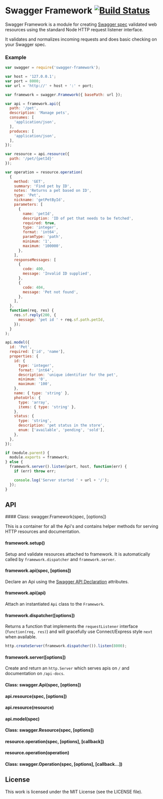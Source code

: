 # Swagger Framework [![Build Status](https://travis-ci.org/silas/swagger-framework.png?branch=master)](https://travis-ci.org/silas/swagger-framework)

Swagger Framework is a module for creating [Swagger spec][spec] validated web
resources using the standard Node HTTP request listener interface.

It validates and normalizes incoming requests and does basic checking on your
Swagger spec.

### Example

``` javascript
var swagger = require('swagger-framework');

var host = '127.0.0.1';
var port = 8000;
var url = 'http://' + host + ':' + port;

var framework = swagger.Framework({ basePath: url });

var api = framework.api({
  path: '/pet',
  description: 'Manage pets',
  consumes: [
    'application/json',
  ],
  produces: [
    'application/json',
  ],
});

var resource = api.resource({
  path: '/pet/{petId}'
});

var operation = resource.operation(
  {
    method: 'GET',
    summary: 'Find pet by ID',
    notes: 'Returns a pet based on ID',
    type: 'Pet',
    nickname: 'getPetById',
    parameters: [
      {
        name: 'petId',
        description: 'ID of pet that needs to be fetched',
        required: true,
        type: 'integer',
        format: 'int64',
        paramType: 'path',
        minimum: '1',
        maximum: '100000',
      },
    ],
    responseMessages: [
      {
        code: 400,
        message: 'Invalid ID supplied',
      },
      {
        code: 404,
        message: 'Pet not found',
      },
    ],
  },
  function(req, res) {
    res.sf.reply(200, {
      message: 'pet id ' + req.sf.path.petId,
    });
  }
);

api.model({
  id: 'Pet',
  required: ['id', 'name'],
  properties: {
    id: {
      type: 'integer',
      format: 'int64',
      description: 'unique identifier for the pet',
      minimum: '0',
      maximum: '100',
    },
    name: { type: 'string' },
    photoUrls: {
      type: 'array',
      items: { type: 'string' },
    },
    status: {
      type: 'string',
      description: 'pet status in the store',
      enum: ['available', 'pending', 'sold'],
    },
  },
});

if (module.parent) {
  module.exports = framework;
} else {
  framework.server().listen(port, host, function(err) {
    if (err) throw err;

    console.log('Server started ' + url + '/');
  });
}
```

## API

<a name="framework"/>
#### Class: swagger.Framework(spec, [options])

This is a container for all the Api's and contains helper methods for serving HTTP resources and documentation.

#### framework.setup()

Setup and validate resources attached to framework. It is automatically called by `framework.dispatcher` and `framework.server`.

#### framework.api(spec, [options])

Declare an Api using the [Swagger API Declaration](https://github.com/wordnik/swagger-spec/blob/master/versions/1.2.md#52-api-declaration) attributes.

#### framework.api(api)

Attach an instantiated `Api` class to the `Framework`.

#### framework.dispatcher([options])

Returns a function that implements the `requestListener` interface (`function(req, res)`) and will gracefully use Connect/Express style `next` when available.

``` javascript
http.createServer(framework.dispatcher()).listen(8000);
```

#### framework.server([options])

Create and return an `http.Server` which serves apis on `/` and documentation on `/api-docs`.

#### Class: swagger.Api(spec, [options])

#### api.resource(spec, [options])

#### api.resource(resource)

#### api.model(spec)

#### Class: swagger.Resource(spec, [options])

#### resource.operation(spec, [options], [callback])

#### resource.operation(operation)

#### Class: swagger.Operation(spec, [options], [callback...])

## License

This work is licensed under the MIT License (see the LICENSE file).

[spec]: https://github.com/wordnik/swagger-spec/blob/master/versions/1.2.md#readme
